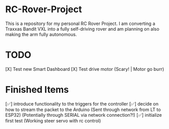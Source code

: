 # RC-Rover-Project
This is a repository for my personal RC Rover Project. I am converting a Traxxas Bandit VXL 
into a fully self-driving rover and am planning on also making the arm fully autonomous.


# TODO
[X] Test new Smart Dashboard
[X] Test drive motor (Scary! | Motor go burr)

# Finished Items
[✅] introduce functionality to the triggers for the controller
[✅] decide on how to stream the packet to the Arduino (Sent through network from LT to         ESP32)
    (Potentially through SERIAL via network connection?!)
[✅] initialize first test (Working steer servo with rc control)
